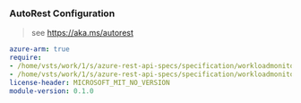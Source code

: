 ### AutoRest Configuration

> see https://aka.ms/autorest

``` yaml
azure-arm: true
require:
- /home/vsts/work/1/s/azure-rest-api-specs/specification/workloadmonitor/resource-manager/readme.md
- /home/vsts/work/1/s/azure-rest-api-specs/specification/workloadmonitor/resource-manager/readme.go.md
license-header: MICROSOFT_MIT_NO_VERSION
module-version: 0.1.0

```